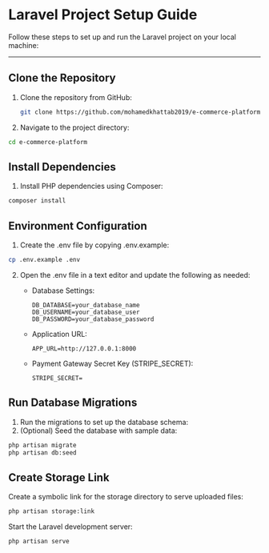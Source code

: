 # Laravel Project Setup Guide

Follow these steps to set up and run the Laravel project on your local machine:

---

## **Clone the Repository**
1. Clone the repository from GitHub:
   ```bash
   git clone https://github.com/mohamedkhattab2019/e-commerce-platform.git
   ```
2. Navigate to the project directory:
```bash
cd e-commerce-platform
```
## **Install Dependencies**
1. Install PHP dependencies using Composer:
```bash
composer install
```
## **Environment Configuration**
1. Create the .env file by copying .env.example:
```bash
cp .env.example .env
```
2. Open the .env file in a text editor and update the following as needed:

    * Database Settings:
        ```env
        DB_DATABASE=your_database_name
        DB_USERNAME=your_database_user
        DB_PASSWORD=your_database_password
        ```
    * Application URL:
        ```env
        APP_URL=http://127.0.0.1:8000
        ```
    * Payment Gateway Secret Key (STRIPE_SECRET):
        ```env
        STRIPE_SECRET=
        ```

## **Run Database Migrations**
1. Run the migrations to set up the database schema:
2. (Optional) Seed the database with sample data:

```bash
php artisan migrate
php artisan db:seed
```

## **Create Storage Link**
Create a symbolic link for the storage directory to serve uploaded files:
```bash 
php artisan storage:link
```

Start the Laravel development server:
```bash
php artisan serve
```